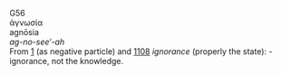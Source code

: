 <body>
  <p>G56<br>  ἀγνωσία  <br> agnōsia  <br><i>ag-no-see‘-ah </i><br>From <a href="g0001.htm">1</a> (as negative particle) and <a href="g1108.htm">1108</a>  <i>ignorance</i> (properly the state): - ignorance, not the knowledge.<br></p>
 </body>